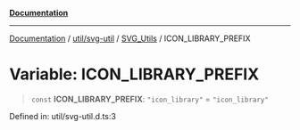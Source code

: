 [**Documentation**](../../../../../index.md)

***

[Documentation](../../../../../index.md) / [util/svg-util](../../../index.md) / [SVG\_Utils](../index.md) / ICON\_LIBRARY\_PREFIX

# Variable: ICON\_LIBRARY\_PREFIX

> `const` **ICON\_LIBRARY\_PREFIX**: `"icon_library"` = `"icon_library"`

Defined in: util/svg-util.d.ts:3
